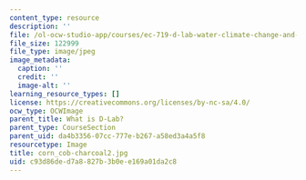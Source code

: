 ```yaml
---
content_type: resource
description: ''
file: /ol-ocw-studio-app/courses/ec-719-d-lab-water-climate-change-and-health-spring-2019/c93d86ded7a8827b3b0ee169a01da2c8_corn_cob-charcoal2.jpg
file_size: 122999
file_type: image/jpeg
image_metadata:
  caption: ''
  credit: ''
  image-alt: ''
learning_resource_types: []
license: https://creativecommons.org/licenses/by-nc-sa/4.0/
ocw_type: OCWImage
parent_title: What is D-Lab?
parent_type: CourseSection
parent_uid: da4b3356-07cc-777e-b267-a58ed3a4a5f8
resourcetype: Image
title: corn_cob-charcoal2.jpg
uid: c93d86de-d7a8-827b-3b0e-e169a01da2c8
---
```

